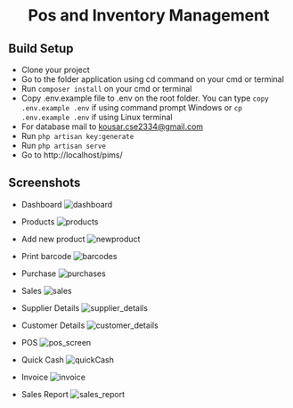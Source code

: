 <center>
<h1>Pos and Inventory Management</h1>
</center>

## Build Setup
- Clone your project
- Go to the folder application using cd command on your cmd or terminal
- Run <code>composer install</code> on your cmd or terminal
- Copy .env.example file to .env on the root folder. You can type <code>copy .env.example .env</code> if using command prompt Windows or <code>cp .env.example .env</code> if using Linux terminal
- For database mail to kousar.cse2334@gmail.com
- Run <code>php artisan key:generate</code>
- Run <code>php artisan serve</code>
- Go to http://localhost/pims/


## Screenshots
- Dashboard
![dashboard](https://user-images.githubusercontent.com/23190775/168615054-8db938b4-08ee-4f0a-896e-d761082a6c92.png)

- Products
![products](https://user-images.githubusercontent.com/23190775/168615333-ade4d4a8-d15f-4528-88d2-8e9e1e28991c.png)

- Add new product
![newproduct](https://user-images.githubusercontent.com/23190775/168615493-ff431e04-0ba1-4e33-8c36-2f100c8c5cfe.png)

- Print barcode
![barcodes](https://user-images.githubusercontent.com/23190775/168615659-223a0984-7e46-4366-a9be-29151b5d48c0.png)

- Purchase
![purchases](https://user-images.githubusercontent.com/23190775/168615828-8e33a223-5380-43ce-ac2b-d26d9a41952a.png)

- Sales
![sales](https://user-images.githubusercontent.com/23190775/168616361-7ccd0f89-ad52-4cdd-82b8-18489912a85b.png)

- Supplier Details
![supplier_details](https://user-images.githubusercontent.com/23190775/168616555-30b3c8ae-1e87-4395-b776-b4d7090bc69d.png)

- Customer Details
![customer_details](https://user-images.githubusercontent.com/23190775/168616670-00fa42de-2786-41f1-a101-d0a3b8a1f964.png)

- POS
![pos_screen](https://user-images.githubusercontent.com/23190775/168617037-71fc45f6-283d-4038-929e-33208e138212.png)

- Quick Cash
![quickCash](https://user-images.githubusercontent.com/23190775/168617186-3c2221d2-554b-469a-bd84-9ccfeb1ec7fc.png)

- Invoice
![invoice](https://user-images.githubusercontent.com/23190775/168617918-1920849c-0a97-4de2-bf4f-66f89eb2264c.png)

- Sales Report
![sales_report](https://user-images.githubusercontent.com/23190775/168617308-4ad9a5ee-20ff-4403-a438-9cf65d43f1c7.png)



